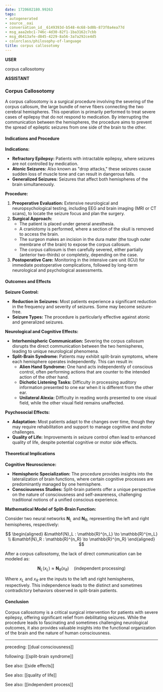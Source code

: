 ```yaml
---
date: 1720602180.99263
tags:
- autogenerated
- source__oai
- conversation_id__6149393d-b548-4c68-bd0b-873f0a4ea77d
- msg_aaa2ebc1-746c-4d30-82f1-1ba3162c7cbb
- msg_d6413afe-d845-4229-8a56-3a7a292ce4d5
- colorclass/philosophy-of-language
title: corpus callosotomy
---
```


**USER**

corpus callosotomy


**ASSISTANT**

### Corpus Callosotomy

A corpus callosotomy is a surgical procedure involving the severing of the corpus callosum, the large bundle of nerve fibers connecting the two cerebral hemispheres. This operation is primarily performed to treat severe cases of epilepsy that do not respond to medication. By interrupting the communication between the hemispheres, the procedure aims to prevent the spread of epileptic seizures from one side of the brain to the other.

#### Indications and Procedure

**Indications:**
- **Refractory Epilepsy:** Patients with intractable epilepsy, where seizures are not controlled by medication.
- **Atonic Seizures:** Also known as "drop attacks," these seizures cause sudden loss of muscle tone and can result in dangerous falls.
- **Generalized Seizures:** Seizures that affect both hemispheres of the brain simultaneously.

**Procedure:**
1. **Preoperative Evaluation:** Extensive neurological and neuropsychological testing, including EEG and brain imaging (MRI or CT scans), to locate the seizure focus and plan the surgery.
2. **Surgical Approach:**
   - The patient is placed under general anesthesia.
   - A craniotomy is performed, where a section of the skull is removed to access the brain.
   - The surgeon makes an incision in the dura mater (the tough outer membrane of the brain) to expose the corpus callosum.
   - The corpus callosum is then carefully severed, either partially (anterior two-thirds) or completely, depending on the case.
3. **Postoperative Care:** Monitoring in the intensive care unit (ICU) for immediate postoperative complications, followed by long-term neurological and psychological assessments.

#### Outcomes and Effects

**Seizure Control:**
- **Reduction in Seizures:** Most patients experience a significant reduction in the frequency and severity of seizures. Some may become seizure-free.
- **Seizure Types:** The procedure is particularly effective against atonic and generalized seizures.

**Neurological and Cognitive Effects:**
- **Interhemispheric Communication:** Severing the corpus callosum disrupts the direct communication between the two hemispheres, leading to unique neurological phenomena.
- **Split-Brain Syndrome:** Patients may exhibit split-brain symptoms, where each hemisphere operates independently. This can result in:
  - **Alien Hand Syndrome:** One hand acts independently of conscious control, often performing actions that are counter to the intended action of the other hand.
  - **Dichotic Listening Tasks:** Difficulty in processing auditory information presented to one ear when it is different from the other ear.
  - **Unilateral Alexia:** Difficulty in reading words presented to one visual field, while the other visual field remains unaffected.

**Psychosocial Effects:**
- **Adaptation:** Most patients adapt to the changes over time, though they may require rehabilitation and support to manage cognitive and motor challenges.
- **Quality of Life:** Improvements in seizure control often lead to enhanced quality of life, despite potential cognitive or motor side effects.

#### Theoretical Implications

**Cognitive Neuroscience:**
- **Hemispheric Specialization:** The procedure provides insights into the lateralization of brain functions, where certain cognitive processes are predominantly managed by one hemisphere.
- **Consciousness Studies:** Split-brain patients offer a unique perspective on the nature of consciousness and self-awareness, challenging traditional notions of a unified conscious experience.

**Mathematical Model of Split-Brain Function:**

Consider two neural networks $\mathbf{N}_L$ and $\mathbf{N}_R$, representing the left and right hemispheres, respectively:

$$
\begin{aligned}
&\mathbf{N}_L : \mathbb{R}^{n_L} \to \mathbb{R}^{m_L} \\
&\mathbf{N}_R : \mathbb{R}^{n_R} \to \mathbb{R}^{m_R}
\end{aligned}
$$

After a corpus callosotomy, the lack of direct communication can be modeled as:

$$
\mathbf{N}_L(x_L) \approx \mathbf{N}_R(x_R) \quad \text{(independent processing)}
$$

Where $x_L$ and $x_R$ are the inputs to the left and right hemispheres, respectively. This independence leads to the distinct and sometimes contradictory behaviors observed in split-brain patients.

#### Conclusion

Corpus callosotomy is a critical surgical intervention for patients with severe epilepsy, offering significant relief from debilitating seizures. While the procedure leads to fascinating and sometimes challenging neurological outcomes, it also provides valuable insights into the functional organization of the brain and the nature of human consciousness.


---

preceding: [[dual consciousness]]  


following: [[split-brain syndrome]]

See also: [[side effects]]


See also: [[quality of life]]


See also: [[independent process]]